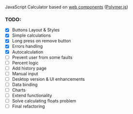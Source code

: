 JavaScript Calculator based on [web components](https://www.webcomponents.org/) ([Polymer.js](https://www.polymer-project.org))

### TODO:

- [x] Buttons Layout & Styles
- [x] Simple calculations
- [x] Long press on remove button
- [x] Errors handling
- [x] Autocalculation
- [ ] Prevent user from some faults
- [ ] Percent logic
- [ ] Add history page
- [ ] Manual input
- [ ] Desktop version & UI enhancements
- [ ] Data binding
- [ ] Charts
- [ ] Extend functionality
- [ ] Solve calculating floats problem
- [ ] Final refactoring
